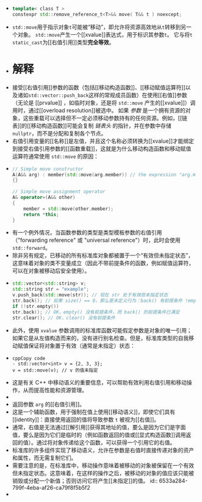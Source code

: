 - ``` C++
  template< class T >
  constexpr std::remove_reference_t<T>&& move( T&& t ) noexcept;
  ```
- `std::move`用于指示对象`t`可能被“移动”，即允许将资源高效地从`t`转移到另一个对象。
  `std::move`产生一个[[xvalue]]表达式，用于标识其参数`t`。
  它与将`t` `static_cast`为[[右值引用]]类型**完全等效**。
- # 解释
- 接受[[右值引用]]参数的函数（包括[[移动构造函数]]、[[移动赋值运算符]]以及诸如`std::vector::push_back`这样的常规成员函数）在使用[[右值]]参数（无论是 [[prvalue]] ，如临时对象，还是将 `std::move` 产生的[[xvalue]]）调用时，通过[[overload resolution]]被选中。
  如果 *参数* 是一个拥有资源的对象，这些重载可以选择但不一定必须移动参数持有的任何资源。例如，[[链表]]的[[移动构造函数]]可能会复制 *链表头* 的指针，并在参数中存储 `nullptr`，而不是分配和复制各个节点。
- 右值引用变量的[[名称]]是左值，并且这个名称必须转换为[[xvalue]]才能绑定到接受右值引用参数的[[函数重载]]，这就是为什么移动构造函数和移动赋值运算符通常使用 `std::move` 的原因：
- ``` cpp 
  // Simple move constructor
  A(A&& arg) : member(std::move(arg.member)) // the expression "arg.member" is lvalue
  {}
   
  // Simple move assignment operator
  A& operator=(A&& other)
  {
      member = std::move(other.member);
      return *this;
  }
  ```
- 有一个例外情况，当函数参数的类型是类型模板参数的右值引用（"forwarding reference" 或 "universal reference"）时，此时会使用 `std::forward`。
- 除非另有规定，已移动的所有标准库对象都被置于一个“有效但未指定状态”，这意味着对象的类不变量成立（因此不带前提条件的函数，例如赋值运算符，可以在对象被移动后安全使用）。
- ``` cpp
  std::vector<std::string> v;
  std::string str = "example";
  v.push_back(std::move(str)); // 现在 str 处于有效但未指定状态
  str.back(); // 如果 size() == 0，那么是未定义行为：back() 有前提条件 !empty()
  if (!str.empty())
  str.back(); // OK，empty() 没有前提条件，而 back() 的前提条件已满足
  str.clear(); // OK，clear() 没有前提条件
  ```
- 此外，使用 `xvalue` 参数调用的标准库函数可能假定参数是对象的唯一引用；如果它是从左值构造而来的，没有进行别名检查。但是，标准库类型的自我移动赋值保证将对象置于有效（通常是未指定）状态：
- ```
  cppCopy code
  - std::vector<int> v = {2, 3, 3};
  v = std::move(v); // v 的值未指定
  ```
- 这是有关 C++ 中移动语义的重要信息，可以帮助有效利用右值引用和移动操作，从而提高性能和资源管理。
-
- 返回参数 `arg` 的[[右值引用]]。
- 这是一个辅助函数，用于强制在值上使用[[移动语义]]，即使它们具有[[identity]]：直接使用返回的值将导致参数 `t` 被视为[[右值]]。
- 通常，右值是无法通过[[解引用]]获得其地址的值，要么是因为它们是字面值，要么是因为它们是临时的（例如函数返回的值或[[显式构造函数]]调用返回的值）。通过将对象传递给这个函数，可以获得一个引用它的右值。
- 标准库的许多组件实现了移动语义，允许在参数是右值时直接传递对象的资产和属性，而无需复制它们。
- 需要注意的是，在标准库中，移动操作意味着被移动的对象被保留在一个有效但未指定状态。这意味着，在这样的操作之后，被移动的对象的值应该只能被销毁或分配一个新值；否则访问它将产生[[未指定]]的值。
  id:: 6533a284-799f-4eba-af26-ca79f8f5b5f2
-